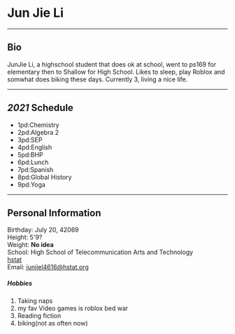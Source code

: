 # Jun Jie Li
___
## Bio
JunJie Li, a highschool student that does ok at school, went to ps169 for elementary then to Shallow for High School. Likes to sleep, play Roblox and somwhat does biking these days. Currently 3, living a nice life.
___
## _2021_ Schedule
* 1pd:Chemistry 
* 2pd:Algebra 2
* 3pd:SEP
* 4pd:English
* 5pd:BHP
* 6pd:Lunch
* 7pd:Spanish
* 8pd:Global History
* 9pd:Yoga
___
## Personal Information
Birthday: July 20, 42069  
Height: 5'9?  
Weight: **No idea**  
School: High School of Telecommunication Arts and Technology  
[hstat](https://www.hstat.org/)  
Email: junjiel4616@hstat.org  
##### Hobbies

1. Taking naps
2. my fav Video games is roblox bed war
3. Reading fiction
4. biking(not as often now)

    